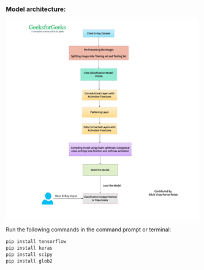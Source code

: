 ### Model architecture:
![alt text](image.png)

Run the following commands in the command prompt or terminal:
```sh
pip install tensorflow
pip install keras
pip install scipy
pip install glob2